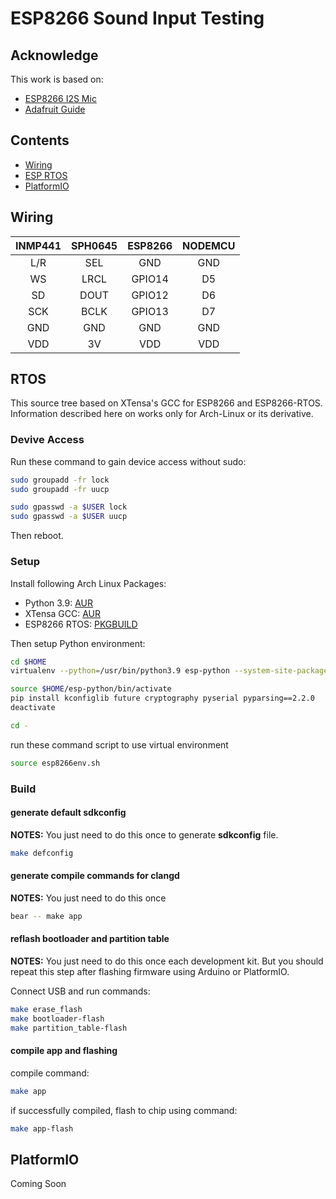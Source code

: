 # ESP8266 Sound Input Testing

## Acknowledge

This work is based on:

- [ESP8266 I2S Mic]()
- [Adafruit Guide](https://learn.adafruit.com/adafruit-i2s-mems-microphone-breakout)

## Contents

- [Wiring](#wiring)
- [ESP RTOS](#rtos)
- [PlatformIO](#platformio)

## Wiring

| INMP441 | SPH0645 | ESP8266 | NODEMCU |
|:-------:|:-------:|:-------:|:-------:|
| L/R | SEL | GND | GND |
| WS | LRCL | GPIO14 | D5 |
| SD | DOUT | GPIO12 | D6 |
| SCK | BCLK | GPIO13 | D7 |
| GND | GND | GND | GND |
| VDD | 3V | VDD | VDD |

## RTOS

This source tree based on XTensa's GCC for ESP8266 and ESP8266-RTOS.
Information described here on works only for Arch-Linux or its derivative.

### Devive Access

Run these command to gain device access without sudo:

```sh
sudo groupadd -fr lock
sudo groupadd -fr uucp

sudo gpasswd -a $USER lock
sudo gpasswd -a $USER uucp
```

Then reboot.

### Setup

Install following Arch Linux Packages:

- Python 3.9: [AUR](https://aur.archlinux.org/packages/python39/)
- XTensa GCC: [AUR](https://aur.archlinux.org/packages/xtensa-lx106-elf-gcc-bin/)
- ESP8266 RTOS: [PKGBUILD](https://github.com/mekatronik-achmadi/archmate/tree/main/pkgbuilds/optional/esp8266-rtos/)

Then setup Python environment:

```sh
cd $HOME
virtualenv --python=/usr/bin/python3.9 esp-python --system-site-packages

source $HOME/esp-python/bin/activate
pip install kconfiglib future cryptography pyserial pyparsing==2.2.0
deactivate

cd -
```

run these command script to use virtual environment

```sh
source esp8266env.sh
```

### Build

#### generate default sdkconfig

**NOTES:** You just need to do this once to generate **sdkconfig** file.

```sh
make defconfig
```

#### generate compile commands for clangd

**NOTES:** You just need to do this once

```sh
bear -- make app
```

#### reflash bootloader and partition table

**NOTES:** You just need to do this once each development kit.
But you should repeat this step after flashing firmware using Arduino or PlatformIO.

Connect USB and run commands:

```sh
make erase_flash
make bootloader-flash
make partition_table-flash
```

#### compile app and flashing

compile command:

```sh
make app
```

if successfully compiled, flash to chip using command:

```sh
make app-flash
```

## PlatformIO

Coming Soon

